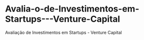 # Avalia-o-de-Investimentos-em-Startups---Venture-Capital
Avaliação de Investimentos em Startups - Venture Capital
